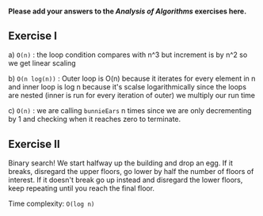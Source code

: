 #### Please add your answers to the ***Analysis of  Algorithms*** exercises here.

## Exercise I

a) `O(n)` : the loop condition compares with n^3 but increment is by n^2  so we get linear scaling


b) `O(n log(n))` : Outer loop is O(n) because it iterates for every element in n and inner loop is log n because it's scalse logarithmically
since the loops are nested (inner is run for every iteration of outer) we multiply our run time


c) `O(n)` : we are calling `bunnieEars` n times since we are only decrementing by 1 and checking when it reaches zero to terminate.

## Exercise II

Binary search!
We start halfway up the building and drop an egg. If it breaks, disregard the upper floors, go lower by half the number of floors of interest.
If it doesn't break go up instead and disregard the lower floors, keep repeating until you reach the final floor.

Time complexity: `O(log n)`
